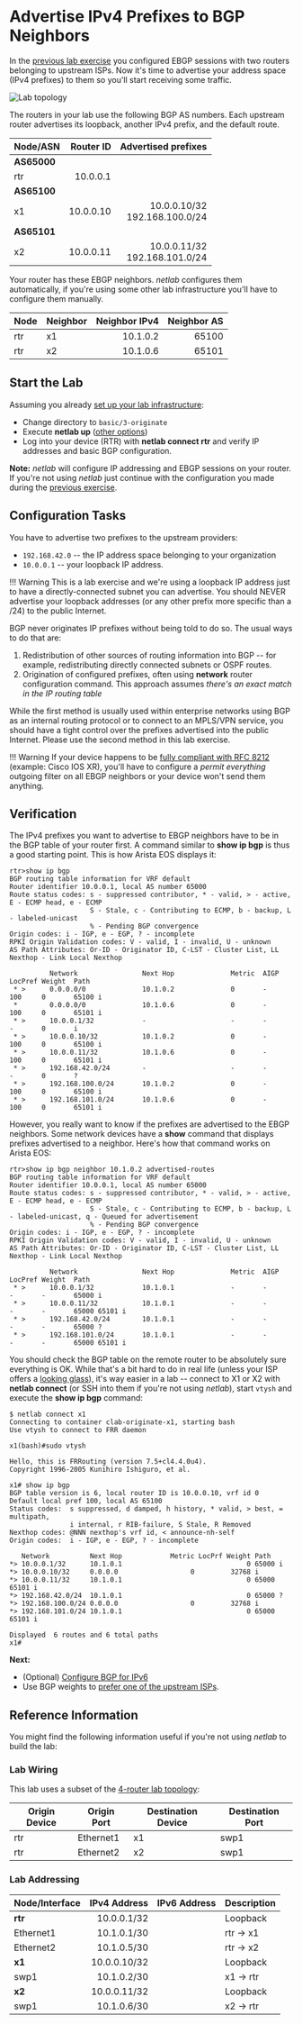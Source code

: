 # Advertise IPv4 Prefixes to BGP Neighbors

In the [previous lab exercise](2-multihomed.md) you configured EBGP sessions with two routers belonging to upstream ISPs. Now it's time to advertise your address space (IPv4 prefixes) to them so you'll start receiving some traffic.

![Lab topology](topology-originate.png)

The routers in your lab use the following BGP AS numbers. Each upstream router advertises its loopback, another IPv4 prefix, and the default route.

| Node/ASN | Router ID | Advertised prefixes |
|----------|----------:|--------------------:|
| **AS65000** ||
| rtr | 10.0.0.1 | |
| **AS65100** ||
| x1 | 10.0.0.10 | 10.0.0.10/32<br>192.168.100.0/24 |
| **AS65101** ||
| x2 | 10.0.0.11 | 10.0.0.11/32<br>192.168.101.0/24 |

Your router has these EBGP neighbors. _netlab_ configures them automatically, if you're using some other lab infrastructure you'll have to configure them manually.

| Node | Neighbor | Neighbor IPv4 | Neighbor AS |
|------|----------|--------------:|------------:|
| rtr | x1 | 10.1.0.2 | 65100 |
| rtr | x2 | 10.1.0.6 | 65101 |

## Start the Lab

Assuming you already [set up your lab infrastructure](../1-setup.md):

* Change directory to `basic/3-originate`
* Execute **netlab up** ([other options](../external/index.md))
* Log into your device (RTR) with **netlab connect rtr** and verify IP addresses and basic BGP configuration.

**Note:** *netlab* will configure IP addressing and EBGP sessions on your router. If you're not using *netlab* just continue with the configuration you made during the [previous exercise](2-multihomed.md).

## Configuration Tasks

You have to advertise two prefixes to the upstream providers:

* `192.168.42.0` -- the IP address space belonging to your organization
* `10.0.0.1` -- your loopback IP address.

!!! Warning
    This is a lab exercise and we're using a loopback IP address just to have a directly-connected subnet you can advertise. You should NEVER advertise your loopback addresses (or any other prefix more specific than a /24) to the public Internet. 

BGP never originates IP prefixes without being told to do so. The usual ways to do that are:

1. Redistribution of other sources of routing information into BGP -- for example, redistributing directly connected subnets or OSPF routes.
2. Origination of configured prefixes, often using **network** router configuration command. This approach assumes *there's an exact match in the IP routing table*

While the first method is usually used within enterprise networks using BGP as an internal routing protocol or to connect to an MPLS/VPN service, you should have a tight control over the prefixes advertised into the public Internet. Please use the second method in this lab exercise.

!!! Warning
    If your device happens to be [fully compliant with RFC 8212](https://blog.ipspace.net/2023/06/default-ebgp-policy-rfc-8212.html) (example: Cisco IOS XR), you'll have to configure a *permit everything* outgoing filter on all EBGP neighbors or your device won't send them anything.

## Verification

The IPv4 prefixes you want to advertise to EBGP neighbors have to be in the BGP table of your router first. A command similar to **show ip bgp** is thus a good starting point. This is how Arista EOS displays it:

```
rtr>show ip bgp
BGP routing table information for VRF default
Router identifier 10.0.0.1, local AS number 65000
Route status codes: s - suppressed contributor, * - valid, > - active, E - ECMP head, e - ECMP
                    S - Stale, c - Contributing to ECMP, b - backup, L - labeled-unicast
                    % - Pending BGP convergence
Origin codes: i - IGP, e - EGP, ? - incomplete
RPKI Origin Validation codes: V - valid, I - invalid, U - unknown
AS Path Attributes: Or-ID - Originator ID, C-LST - Cluster List, LL Nexthop - Link Local Nexthop

          Network                Next Hop              Metric  AIGP       LocPref Weight  Path
 * >      0.0.0.0/0              10.1.0.2              0       -          100     0       65100 i
 *        0.0.0.0/0              10.1.0.6              0       -          100     0       65101 i
 * >      10.0.0.1/32            -                     -       -          -       0       i
 * >      10.0.0.10/32           10.1.0.2              0       -          100     0       65100 i
 * >      10.0.0.11/32           10.1.0.6              0       -          100     0       65101 i
 * >      192.168.42.0/24        -                     -       -          -       0       ?
 * >      192.168.100.0/24       10.1.0.2              0       -          100     0       65100 i
 * >      192.168.101.0/24       10.1.0.6              0       -          100     0       65101 i
```

However, you really want to know if the prefixes are advertised to the EBGP neighbors. Some network devices have a **show** command that displays prefixes advertised to a neighbor. Here's how that command works on Arista EOS:

```
rtr>show ip bgp neighbor 10.1.0.2 advertised-routes
BGP routing table information for VRF default
Router identifier 10.0.0.1, local AS number 65000
Route status codes: s - suppressed contributor, * - valid, > - active, E - ECMP head, e - ECMP
                    S - Stale, c - Contributing to ECMP, b - backup, L - labeled-unicast, q - Queued for advertisement
                    % - Pending BGP convergence
Origin codes: i - IGP, e - EGP, ? - incomplete
RPKI Origin Validation codes: V - valid, I - invalid, U - unknown
AS Path Attributes: Or-ID - Originator ID, C-LST - Cluster List, LL Nexthop - Link Local Nexthop

          Network                Next Hop              Metric  AIGP       LocPref Weight  Path
 * >      10.0.0.1/32            10.1.0.1              -       -          -       -       65000 i
 * >      10.0.0.11/32           10.1.0.1              -       -          -       -       65000 65101 i
 * >      192.168.42.0/24        10.1.0.1              -       -          -       -       65000 ?
 * >      192.168.101.0/24       10.1.0.1              -       -          -       -       65000 65101 i
```

You should check the BGP table on the remote router to be absolutely sure everything is OK. While that's a bit hard to do in real life (unless your ISP offers a [looking glass](https://en.wikipedia.org/wiki/Looking_Glass_server)), it's way easier in a lab -- connect to X1 or X2 with **netlab connect** (or SSH into them if you're not using _netlab_), start `vtysh` and execute the **show ip bgp** command:

```
$ netlab connect x1
Connecting to container clab-originate-x1, starting bash
Use vtysh to connect to FRR daemon

x1(bash)#sudo vtysh

Hello, this is FRRouting (version 7.5+cl4.4.0u4).
Copyright 1996-2005 Kunihiro Ishiguro, et al.

x1# show ip bgp
BGP table version is 6, local router ID is 10.0.0.10, vrf id 0
Default local pref 100, local AS 65100
Status codes:  s suppressed, d damped, h history, * valid, > best, = multipath,
               i internal, r RIB-failure, S Stale, R Removed
Nexthop codes: @NNN nexthop's vrf id, < announce-nh-self
Origin codes:  i - IGP, e - EGP, ? - incomplete

   Network          Next Hop            Metric LocPrf Weight Path
*> 10.0.0.1/32      10.1.0.1                               0 65000 i
*> 10.0.0.10/32     0.0.0.0                  0         32768 i
*> 10.0.0.11/32     10.1.0.1                               0 65000 65101 i
*> 192.168.42.0/24  10.1.0.1                               0 65000 ?
*> 192.168.100.0/24 0.0.0.0                  0         32768 i
*> 192.168.101.0/24 10.1.0.1                               0 65000 65101 i

Displayed  6 routes and 6 total paths
x1#
```

**Next:**

* (Optional) [Configure BGP for IPv6](4-ipv6.md)
* Use BGP weights to [prefer one of the upstream ISPs](../policy/1-weights.md).

## Reference Information

You might find the following information useful if you're not using _netlab_ to build the lab:

### Lab Wiring

This lab uses a subset of the [4-router lab topology](../external/4-router.md):

| Origin Device | Origin Port | Destination Device | Destination Port |
|---------------|-------------|--------------------|------------------|
| rtr | Ethernet1 | x1 | swp1 |
| rtr | Ethernet2 | x2 | swp1 |

### Lab Addressing

| Node/Interface | IPv4 Address | IPv6 Address | Description |
|----------------|-------------:|-------------:|-------------|
| **rtr** |  10.0.0.1/32 |  | Loopback |
| Ethernet1 | 10.1.0.1/30 |  | rtr -> x1 |
| Ethernet2 | 10.1.0.5/30 |  | rtr -> x2 |
| **x1** |  10.0.0.10/32 |  | Loopback |
| swp1 | 10.1.0.2/30 |  | x1 -> rtr |
| **x2** |  10.0.0.11/32 |  | Loopback |
| swp1 | 10.1.0.6/30 |  | x2 -> rtr |

